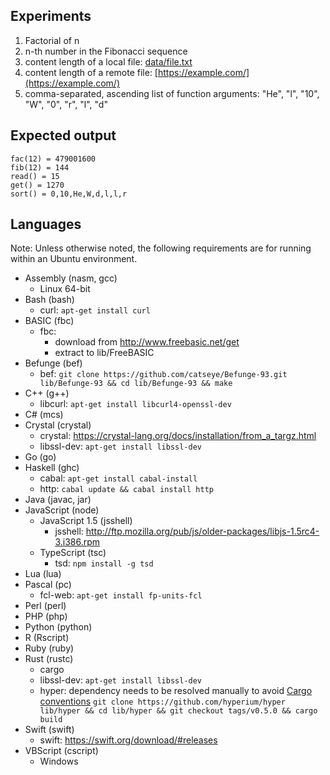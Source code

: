 ## Experiments

1. Factorial of n
2. n-th number in the Fibonacci sequence
3. content length of a local file: [data/file.txt](data/file.txt)
4. content length of a remote file: [https://example.com/](https://example.com/)
5. comma-separated, ascending list of function arguments: "He", "l", "10", "W", "0", "r", "l", "d"

## Expected output

```
fac(12) = 479001600
fib(12) = 144
read() = 15
get() = 1270
sort() = 0,10,He,W,d,l,l,r
```

## Languages

Note: Unless otherwise noted, the following requirements are for running within an Ubuntu environment.

- Assembly (nasm, gcc)
    - Linux 64-bit
- Bash (bash)
    - curl: `apt-get install curl`
- BASIC (fbc)
    - fbc:
        - download from http://www.freebasic.net/get
        - extract to lib/FreeBASIC
- Befunge (bef)
    - bef: `git clone https://github.com/catseye/Befunge-93.git lib/Befunge-93 && cd lib/Befunge-93 && make`
- C++ (g++)
    - libcurl: `apt-get install libcurl4-openssl-dev`
- C# (mcs)
- Crystal (crystal)
    - crystal: https://crystal-lang.org/docs/installation/from_a_targz.html
    - libssl-dev: `apt-get install libssl-dev`
- Go (go)
- Haskell (ghc)
    - cabal: `apt-get install cabal-install`
    - http: `cabal update && cabal install http`
- Java (javac, jar)
- JavaScript (node)
  - JavaScript 1.5 (jsshell)
    - jsshell: http://ftp.mozilla.org/pub/js/older-packages/libjs-1.5rc4-3.i386.rpm
  - TypeScript (tsc)
    - tsd: `npm install -g tsd`
- Lua (lua)
- Pascal (pc)
    - fcl-web: `apt-get install fp-units-fcl`
- Perl (perl)
- PHP (php)
- Python (python)
- R (Rscript)
- Ruby (ruby)
- Rust (rustc)
    - cargo
    - libssl-dev: `apt-get install libssl-dev`
    - hyper: dependency needs to be resolved manually to avoid [Cargo conventions](http://doc.crates.io/guide.html#cargo-conventions)
    `git clone https://github.com/hyperium/hyper lib/hyper && cd lib/hyper && git checkout tags/v0.5.0 && cargo build`
- Swift (swift)
    - swift: https://swift.org/download/#releases
- VBScript (cscript)
    - Windows
